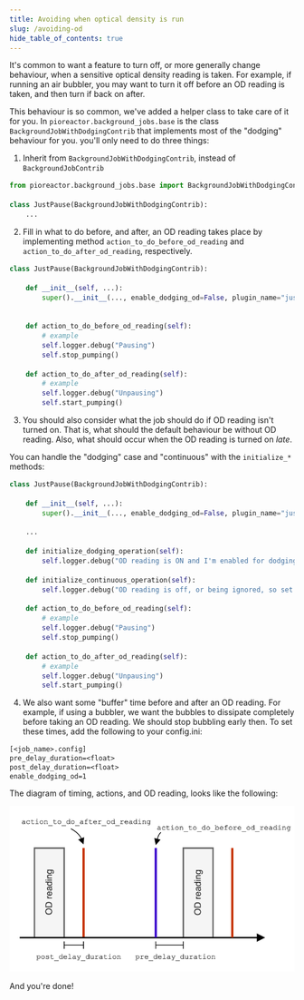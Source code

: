 ```yaml
---
title: Avoiding when optical density is run
slug: /avoiding-od
hide_table_of_contents: true
---
```


It's common to want a feature to turn off, or more generally change behaviour, when a sensitive optical density reading is taken. For example, if running an air bubbler, you may want to turn it off before an OD reading is taken, and then turn if back on after.

This behaviour is so common, we've added a helper class to take care of it for you. In `pioreactor.background_jobs.base` is the class `BackgroundJobWithDodgingContrib` that implements most of the "dodging" behaviour for you. you'll only need to do three things:

1. Inherit from `BackgroundJobWithDodgingContrib`, instead of `BackgroundJobContrib`

```python
from pioreactor.background_jobs.base import BackgroundJobWithDodgingContrib

class JustPause(BackgroundJobWithDodgingContrib):
    ...
```

2. Fill in what to do before, and after, an OD reading takes place by implementing method `action_to_do_before_od_reading` and `action_to_do_after_od_reading`, respectively.

```python
class JustPause(BackgroundJobWithDodgingContrib):

    def __init__(self, ...):
        super().__init__(..., enable_dodging_od=False, plugin_name="just-pause") # set to True if you want the dodging behaviour right away.


    def action_to_do_before_od_reading(self):
        # example
        self.logger.debug("Pausing")
        self.stop_pumping()

    def action_to_do_after_od_reading(self):
        # example
        self.logger.debug("Unpausing")
        self.start_pumping()

```

3. You should also consider what the job should do if OD reading isn't turned on. That is, what should the default behaviour be without OD reading. Also, what should occur when the OD reading is turned on _late_.

You can handle the "dodging" case and "continuous" with the `initialize_*` methods:

```python
class JustPause(BackgroundJobWithDodgingContrib):

    def __init__(self, ...):
        super().__init__(..., enable_dodging_od=False, plugin_name="just-pause") # set to True if you want the dodging behaviour right away.

    ...

    def initialize_dodging_operation(self):
        self.logger.debug("OD reading is ON and I'm enabled for dodging, so set up what I need...")

    def initialize_continuous_operation(self):
        self.logger.debug("OD reading is off, or being ignored, so set up what I need for that...")

    def action_to_do_before_od_reading(self):
        # example
        self.logger.debug("Pausing")
        self.stop_pumping()

    def action_to_do_after_od_reading(self):
        # example
        self.logger.debug("Unpausing")
        self.start_pumping()
```

4. We also want some "buffer" time before and after an OD reading. For example, if using a bubbler, we want the bubbles to dissipate completely before taking an OD reading. We should stop bubbling early then. To set these times, add the following to your config.ini:

```
[<job_name>.config]
pre_delay_duration=<float>
post_delay_duration=<float>
enable_dodging_od=1
```

The diagram of timing, actions, and OD reading, looks like the following:

![](/img/developer-guide/background_job_dodging_timing.png)

And you're done!